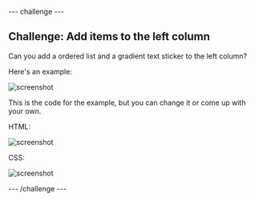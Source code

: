--- challenge ---

## Challenge: Add items to the left column

Can you add a ordered list and a gradient text sticker to the left column?

Here's an example:

![screenshot](images/magazine-challenge1-example.png)

This is the code for the example, but you can change it or come up with your own.

HTML:

![screenshot](images/magazine-challenge1.png)

CSS:

![screenshot](images/magazine-challenge1-style.png)

--- /challenge ---
